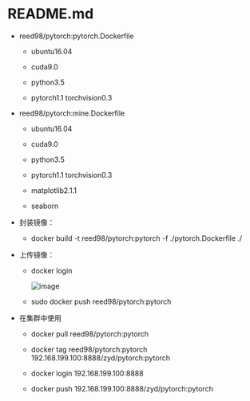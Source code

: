 README.md
======

* reed98/pytorch:pytorch.Dockerfile

	* ubuntu16.04
	
	* cuda9.0
	
	* python3.5
	
	* pytorch1.1 torchvision0.3
	
* reed98/pytorch:mine.Dockerfile

	* ubuntu16.04
	
	* cuda9.0
	
	* python3.5
	
	* pytorch1.1 torchvision0.3
	
	* matplotlib2.1.1
	
	* seaborn
  
 
* 封装镜像：

	* docker build -t reed98/pytorch:pytorch -f ./pytorch.Dockerfile ./

* 上传镜像：

	* docker login
	
		![image](http://github.com/ReedZyd/using_images/raw/master/README_images/docker_login.png)
		
	* sudo docker push reed98/pytorch:pytorch
	
* 在集群中使用

	* docker pull reed98/pytorch:pytorch
	
	* docker tag reed98/pytorch:pytorch 192.168.199.100:8888/zyd/pytorch:pytorch
	
	* docker login 192.168.199.100:8888
	
	* docker push 192.168.199.100:8888/zyd/pytorch:pytorch

	

